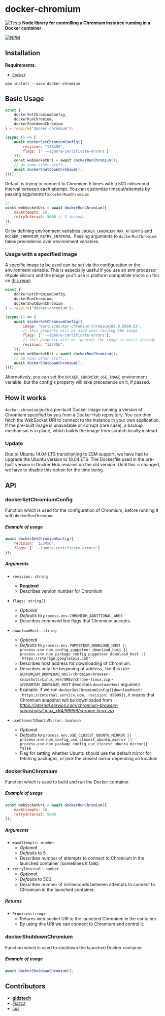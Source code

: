 # docker-chromium

![Tests](https://github.com/gidztech/docker-chromium/workflows/Tests/badge.svg)
**Node library for controlling a Chromium instance running in a Docker container**

[![NPM](https://nodei.co/npm/docker-chromium.png)](https://www.npmjs.com/package/docker-chromium)

## Installation

**Requirements:**

-   [`Docker`](https://docs.docker.com/install/)

```
npm install --save docker-chromium
```

## Basic Usage

```javascript
const {
    dockerSetChromiumConfig,
    dockerRunChromium,
    dockerShutdownChromium
} = require("docker-chromium");

(async () => {
    await dockerSetChromiumConfig({
        revision: "123456",
        flags: [' -–ignore-certificate-errors']
    });
    const webSocketUri = await dockerRunChromium();
    // do some other stuff...
    await dockerShutdownChromium();
})();
```

Default is trying to connect to Chromium 5 times with a 500 milisecond interval between each attempt. You can customize timeout/attempts by passing arguments to `dockerRunChromium`:

```javascript
// ...
const webSocketUri = await dockerRunChromium({
    maxAttempts: 10,
    retryInterval: 5000 // 5 seconds
});
```

Or by defining environment variables `DOCKER_CHROMIUM_MAX_ATTEMPTS` and `DOCKER_CHROMIUM_RETRY_INTERVAL`. Passing arguments to `dockerRunChromium` takes precedence over environment variables.

### Usage with a specified image
A specific image to be used can be set via the configuration or the environment variable. This is especially useful if you use an arm processor (Apple silicon) and the image you'll use
is platform compatible (more on this on [this repo](https://github.com/bertuz/docker-chromium-img))


```javascript
const {
    dockerSetChromiumConfig,
    dockerRunChromium,
    dockerShutdownChromium
} = require("docker-chromium");

(async () => {
    await dockerSetChromiumConfig({
        image: 'bertuz/docker-chromium:chromium103.0.5060.53',
        // this property will be used when running the image
        flags: [' -–ignore-certificate-errors'],
        // this property will be ignored: the image is built already
        revision: "123456",
    });
    const webSocketUri = await dockerRunChromium();
    // do some other stuff...
    await dockerShutdownChromium();
})();
```

Alternatively, you can set the `DOCKER_CHROMIUM_USE_IMAGE` environment variable, but the config's property will take precedence on it, if passed. 

## How it works

`docker-chromium` pulls a pre-built Docker image running a version of Chromium specified by you from a Docker Hub repository. You can then fetch the WebSocket URI to connect to the instance in your own application. If the pre-built image is unavailable or corrupt (rare case), a backup mechanism is in place, which builds the image from scratch locally instead.

### Update

Due to Ubuntu 14.04 LTS transitioning to ESM support, we have had to upgrade the Ubuntu version to 18.04 LTS. The Dockerfile used in the pre-built version in Docker Hub remains on the old version. Until this is changed, we have to disable this option for the time being.

## API

### dockerSetChromiumConfig

Function which is used for the configuration of Chromium, before running it with `dockerRunChromium`.

##### Example of usage

```javascript
await dockerSetChromiumConfig({
    revision: '123456',
    flags: [' -–ignore-certificate-errors']
});
```

##### Arguments

-   `revision: string`
    -   **Required**
    -   Describes version number for Chromium
-   `flags: string[]`
    -   _Optional_
    -   _Defaults_ to `process.env.CHROMIUM_ADDITIONAL_ARGS`
    -   Describes command line flags that Chromium accepts.
-   `downloadHost: string`

    -   _Optional_
    -   _Defaults_ to `process.env.PUPPETEER_DOWNLOAD_HOST || process.env.npm_config_puppeteer_download_host || process.env.npm_package_config_puppeteer_download_host || 'https://storage.googleapis.com'`
    -   Describes host address for downloading of Chromium.
    -   Describes only the beginning of address, like this rule: `$CHROMIUM_DOWNLOAD_HOST/chromium-browser-snapshots/Linux_x64/$REV/chrome-linux.zip` - `$CHROMIUM_DOWNLOAD_HOST` describes `downloadHost` argument
    -   Example: If we run `dockerSetChromiumConfig({downloadHost: 'https://internal.service.com, revision: 99999})`, it means that Chromium snapshot will be downloaded from _https://internal.service.com/chromium-browser-snapshots/Linux_x64/99999/chrome-linux.zip_

-   `useClosestUbuntuMirror: boolean`
    -   _Optional_
    -   _Defaults_ to `process.env.USE_CLOSEST_UBUNTU_MIRROR || process.env.npm_config_use_closest_ubuntu_mirror || process.env.npm_package_config_use_closest_ubuntu_mirror|| false`
    -   Flag for setting whether Ubuntu should use the default mirror for fetching packages, or pick the closest mirror depending on location

### dockerRunChromium

Function which is used to build and run the Docker container.

##### Example of usage

```javascript
const webSocketUri = await dockerRunChromium({
    maxAttempts: 10,
    retryInterval: 5000
});
```

##### Arguments

-   `maxAttempts: number`
    -   _Optional_
    -   _Defaults_ to 5
    -   Describes number of attempts to connect to Chromium in the launched container (sometimes it fails).
-   `retryInterval: number`
    -   _Optional_
    -   _Defaults_ to 500
    -   Describes number of milliseconds between attempts to connect to Chromium in the launched container.

##### Returns

-   `Promise<string>`
    -   Returns web socket URI to the launched Chromium in the container.
    -   By using this URI we can connect to Chromium and control it.

### dockerShutdownChromium

Function which is used to shutdown the launched Docker container.

##### Example of usage

```javascript
await dockerShutdownChromium();
```

## Contributors

-   [**gidztech**](https://github.com/gidztech)
-   [_Fiszcz_](https://github.com/Fiszcz)
-   [_luiz_](https://github.com/luiz)
